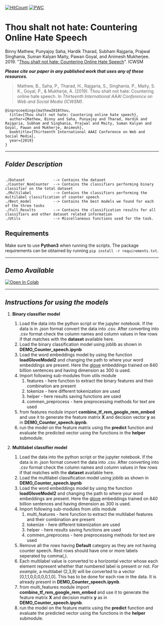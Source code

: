 [![HitCount](http://hits.dwyl.io/binny-mathew/Countering_Hate_Speech.svg)](http://hits.dwyl.io/binny-mathew/Countering_Hate_Speech)
[![PWC](https://img.shields.io/endpoint.svg?url=https://paperswithcode.com/badge/thou-shalt-not-hate-countering-online-hate-1/counterspeech-detection-on-youtube)](https://paperswithcode.com/sota/counterspeech-detection-on-youtube?p=thou-shalt-not-hate-countering-online-hate-1)
# Thou shalt not hate: Countering Online Hate Speech

Binny Mathew, Punyajoy Saha, Hardik Tharad, Subham Rajgaria, Prajwal Singhania, Suman Kalyan Maity, Pawan Goyal, and Animesh Mukherjee. 2019. "[Thou shalt not hate: Countering Online Hate Speech](https://arxiv.org/abs/1808.04409)". ICWSM

***Please cite our paper in any published work that uses any of these resources.***

> Mathew, B., Saha, P., Tharad, H., Rajgaria, S., Singhania, P., Maity, S. K., Goyal, P., & Mukherje, A. (2019). Thou shalt not hate: Countering online hate speech. In _Thirteenth International AAAI Conference on Web and Social Media (ICWSM)_.

~~~
@inproceedings{mathew2018thou,
  title={Thou shalt not hate: Countering online hate speech},
  author={Mathew, Binny and Saha, Punyajoy and Tharad, Hardik and Rajgaria, Subham and Singhania, Prajwal and Maity, Suman Kalyan and Goyal, Pawan and Mukherje, Animesh},
  booktitle={Thirteenth International AAAI Conference on Web and Social Media},
  year={2019}
}

~~~


------------------------------------------
***Folder Description***
------------------------------------------
~~~

./Dataset             --> Contains the dataset
./Counter_NonCounter  --> Contains the classifiers performing binary classifier on the total dataset
./Multilabel          --> Contains the classifiers performing the multilabel classification of counter speech 
./Best_model          --> Contains the best models we found for each of the three tasks
./Full_Results        --> Contains the classification results for all classifiers and other dataset related information
./Utils               --> Miscellaneous functions used for the task.

~~~


## Requirements 

Make sure to use **Python3** when running the scripts. The package requirements can be obtained by running `pip install -r requirements.txt`.


------------------------------------------
***Demo Available***
------------------------------------------

[![Open In Colab](https://colab.research.google.com/assets/colab-badge.svg)](https://colab.research.google.com/github/binny-mathew/Countering_Hate_Speech/blob/master/DEMO_Counter_speech.ipynb)

------------------------------------------
***Instructions for using the models***
------------------------------------------

1. **Binary classifier model**  
    1. Load the data into the python script or the jupyter notebook. If the data is in .json format convert the data into .csv. After converting into .csv format check the column names and column values in few rows if that matches with the **dataset** available here.
    2. Load the binary classification model using joblib as shown in **DEMO_Counter_speech.ipynb** 
    3. Load the word embeddings model by using the function **loadGloveModel2** and changing the path to where your word embeddings are present. Here the [glove](https://nlp.stanford.edu/projects/glove/)  embeddings trained on 840 billion sentences and having dimension as 300 is used.  
    4. Import following sub-modules from utils module
       1. features - here function to extract the binary features and their combination are present
       2. tokenize - here different tokenization are used 
       3. helper - here results saving functions are used
       4. commen_preprocess - here preprocessing methods for text are used 
    5. from features module import **combine_tf_rem_google_rem_embed** and use it to generate the feature matrix **X** and decision vector **y** as in **DEMO_Counter_speech.ipynb**.
    6. run the model on the feature matrix using the **predict** function and evaluate the predicted vector using the functions in the **helper** submodule.

2. **Multilabel classifier model**  
    1. Load the data into the python script or the jupyter notebook. If the data is in .json format convert the data into .csv. After converting into .csv format check the column names and column values in few rows if that matches with the **dataset** available here.
    2. Load the multilabel classification model using joblib as shown in **DEMO_Counter_speech.ipynb** 
    3. Load the word embeddings model by using the function **loadGloveModel2** and changing the path to where your word embeddings are present. Here the [glove](https://nlp.stanford.edu/projects/glove/)  embeddings trained on 840 billion sentences and having dimension as 300 is used.  
    4. Import following sub-modules from utils module
       1. multi_features - here function to extract the multilabel features and their combination are present
       2. tokenize - here different tokenization are used 
       3. helper - here results saving functions are used
       4. commen_preprocess - here preprocessing methods for text are used 
    5. Remove all the rows having **Default** category as they are not having counter speech. Rest rows should have one or more labels seperated by comma(,). 
    6. Each multilabel value is converted to a horizontal vector whose each element represent whether that numbered label is present or not. *For example*, a multilabel (2,3,9) will be converted to a vector [0,1,1,0,0,0,0,0,1,0]. This has to be done for each row in the data. It is already present in **DEMO_Counter_speech.ipynb**.
    7. from multi_features module import **combine_tf_rem_google_rem_embed** and use it to generate the feature matrix **X** and decision matrix **y** as in **DEMO_Counter_speech.ipynb**.
    8. run the model on the feature matrix using the **predict** function and evaluate the predicted vector using the functions in the **helper** submodule.
